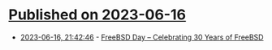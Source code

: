 # [Published on 2023-06-16](index.md)

* [2023-06-16, 21:42:46](https://lobste.rs/s/m9nzuj/freebsd_day_celebrating_30_years_freebsd) - [FreeBSD Day – Celebrating 30 Years of FreeBSD](https://freebsdfoundation.org/blog/freebsd-day-celebrating-30-years-of-freebsd/)
